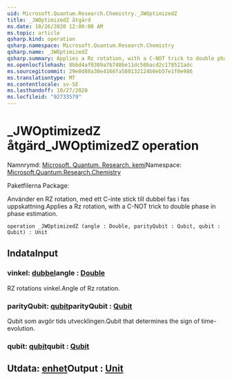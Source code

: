 ```yaml
---
uid: Microsoft.Quantum.Research.Chemistry._JWOptimizedZ
title: _JWOptimizedZ åtgärd
ms.date: 10/26/2020 12:00:00 AM
ms.topic: article
qsharp.kind: operation
qsharp.namespace: Microsoft.Quantum.Research.Chemistry
qsharp.name: _JWOptimizedZ
qsharp.summary: Applies a Rz rotation, with a C-NOT trick to double phase in phase estimation.
ms.openlocfilehash: 8bbd4af0389a7b748be11dc50bacd2c178521adc
ms.sourcegitcommit: 29e0d88a30e4166fa580132124b0eb57e1f0e986
ms.translationtype: MT
ms.contentlocale: sv-SE
ms.lasthandoff: 10/27/2020
ms.locfileid: "92733579"
---
```

# <a name="_jwoptimizedz-operation"></a><span data-ttu-id="dfa18-102">_JWOptimizedZ åtgärd</span><span class="sxs-lookup"><span data-stu-id="dfa18-102">_JWOptimizedZ operation</span></span>

<span data-ttu-id="dfa18-103">Namnrymd: [Microsoft. Quantum. Research. kemi](xref:Microsoft.Quantum.Research.Chemistry)</span><span class="sxs-lookup"><span data-stu-id="dfa18-103">Namespace: [Microsoft.Quantum.Research.Chemistry](xref:Microsoft.Quantum.Research.Chemistry)</span></span>

<span data-ttu-id="dfa18-104">Paketfilerna [](https://nuget.org/packages/)</span><span class="sxs-lookup"><span data-stu-id="dfa18-104">Package: [](https://nuget.org/packages/)</span></span>


<span data-ttu-id="dfa18-105">Använder en RZ rotation, med ett C-inte stick till dubbel fas i fas uppskattning.</span><span class="sxs-lookup"><span data-stu-id="dfa18-105">Applies a Rz rotation, with a C-NOT trick to double phase in phase estimation.</span></span>

```qsharp
operation _JWOptimizedZ (angle : Double, parityQubit : Qubit, qubit : Qubit) : Unit
```


## <a name="input"></a><span data-ttu-id="dfa18-106">Indata</span><span class="sxs-lookup"><span data-stu-id="dfa18-106">Input</span></span>

### <a name="angle--double"></a><span data-ttu-id="dfa18-107">vinkel: [dubbel](xref:microsoft.quantum.lang-ref.double)</span><span class="sxs-lookup"><span data-stu-id="dfa18-107">angle : [Double](xref:microsoft.quantum.lang-ref.double)</span></span>

<span data-ttu-id="dfa18-108">RZ rotations vinkel.</span><span class="sxs-lookup"><span data-stu-id="dfa18-108">Angle of Rz rotation.</span></span>


### <a name="parityqubit--qubit"></a><span data-ttu-id="dfa18-109">parityQubit: [qubit](xref:microsoft.quantum.lang-ref.qubit)</span><span class="sxs-lookup"><span data-stu-id="dfa18-109">parityQubit : [Qubit](xref:microsoft.quantum.lang-ref.qubit)</span></span>

<span data-ttu-id="dfa18-110">Qubit som avgör tids utvecklingen.</span><span class="sxs-lookup"><span data-stu-id="dfa18-110">Qubit that determines the sign of time-evolution.</span></span>


### <a name="qubit--qubit"></a><span data-ttu-id="dfa18-111">qubit: [qubit](xref:microsoft.quantum.lang-ref.qubit)</span><span class="sxs-lookup"><span data-stu-id="dfa18-111">qubit : [Qubit](xref:microsoft.quantum.lang-ref.qubit)</span></span>





## <a name="output--unit"></a><span data-ttu-id="dfa18-112">Utdata: [enhet](xref:microsoft.quantum.lang-ref.unit)</span><span class="sxs-lookup"><span data-stu-id="dfa18-112">Output : [Unit](xref:microsoft.quantum.lang-ref.unit)</span></span>


